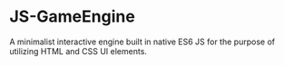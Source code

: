 # JS-GameEngine
A minimalist interactive engine built in native ES6 JS for the purpose of utilizing HTML and CSS UI elements.
